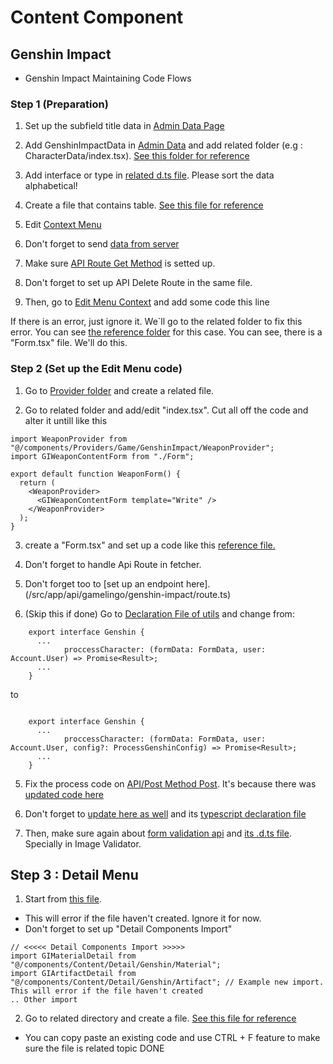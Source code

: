 # Content Component

## Genshin Impact

- Genshin Impact Maintaining Code Flows

### Step 1 (Preparation)

1. Set up the subfield title data in [Admin Data Page](</src/app/(protected)/admin/data/page.tsx>)

2. Add GenshinImpactData in [Admin Data](/src/components/Admin/Data/Genshin-Impact/index.tsx) and add related folder (e.g : CharacterData/index.tsx). [See this folder for reference](/src/components/Admin/Data/Genshin-Impact/WeaponData)

3. Add interface or type in [related d.ts file](/src/@types/genshin.d.ts). Please sort the data alphabetical!

4. Create a file that contains table. [See this file for reference](/src/components/Admin/Data/Genshin-Impact/MaterialData/MaterialData.tsx)

5. Edit [Context Menu](/src/components/Admin/ContextMenu/index.tsx)

6. Don't forget to send [data from server](/src/app/api/admin/route.ts)

7. Make sure [API Route Get Method](/src/app/api/gamelingo/genshin-impact/route.ts) is setted up.

8. Don't forget to set up API Delete Route in the same file.

9. Then, go to [Edit Menu Context](/src/components/Admin/ContextMenu/EditMenu.tsx) and add some code this line

If there is an error, just ignore it. We`ll go to the related folder to fix this error.
You can see [the reference folder](/src/components/Content/Write/Genshin/Weapon) for this case.
You can see, there is a "Form.tsx" file. We'll do this.

### Step 2 (Set up the Edit Menu code)

1. Go to [Provider folder](/src/components/Providers) and create a related file.

2. Go to related folder and add/edit "index.tsx". Cut all off the code and alter it untill like this

```
import WeaponProvider from "@/components/Providers/Game/GenshinImpact/WeaponProvider";
import GIWeaponContentForm from "./Form";

export default function WeaponForm() {
  return (
    <WeaponProvider>
      <GIWeaponContentForm template="Write" />
    </WeaponProvider>
  );
}
```

3. create a "Form.tsx" and set up a code like this [reference file.](/src/components/Content/Write/Genshin/Material/Form.tsx)

4. Don't forget to handle Api Route in fetcher.

5. Don't forget too to [set up an endpoint here].(/src/app/api/gamelingo/genshin-impact/route.ts)

6. (Skip this if done) Go to [Declaration File of utils](/src/@types/formUtils.d.ts) and change from:

```
    export interface Genshin {
      ...
            proccessCharacter: (formData: FormData, user: Account.User) => Promise<Result>;
      ...
    }
```

to

```

    export interface Genshin {
      ...
            proccessCharacter: (formData: FormData, user: Account.User, config?: ProcessGenshinConfig) => Promise<Result>;
      ...
    }

```

5. Fix the process code on [API/Post Method Post](/src/app/api/post/route.ts). It's because there was [updated code here](/src/utils/formUtils.ts#L334)

6. Don't forget to [update here as well](/src/utils/formUtils.ts#L20) and its [typescript declaration file](/src/@types/formUtils.d.ts##L330)

7. Then, make sure again about [form validation api](/src/utils/formValidator.ts#L19) and [its .d.ts file](/src/@types/api.d.ts#L103). Specially in Image Validator.

## Step 3 : Detail Menu

1. Start from [this file](/src/components/Admin/ContextMenu/DetailMenu.tsx).

- This will error if the file haven't created. Ignore it for now.
- Don't forget to set up "Detail Components Import"

```
// <<<<< Detail Components Import >>>>>
import GIMaterialDetail from "@/components/Content/Detail/Genshin/Material";
import GIArtifactDetail from "@/components/Content/Detail/Genshin/Artifact"; // Example new import. This will error if the file haven't created
.. Other import
```

2. Go to related directory and create a file. [See this file for reference](/src/components/Content/Detail/Genshin/Material/index.tsx)

- You can copy paste an existing code and use CTRL + F feature to make sure the file is related topic
  DONE
